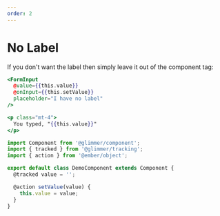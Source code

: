 ```yaml
---
order: 2
---
```


# No Label

If you don't want the label then simply leave it out of the component tag:


```hbs template
<FormInput
  @value={{this.value}}
  @onInput={{this.setValue}}
  placeholder="I have no label"
/>

<p class="mt-4">
  You typed, "{{this.value}}"
</p>
```


```js component
import Component from '@glimmer/component';
import { tracked } from '@glimmer/tracking';
import { action } from '@ember/object';

export default class DemoComponent extends Component {
  @tracked value = '';

  @action setValue(value) {
    this.value = value;
  }
}
```
